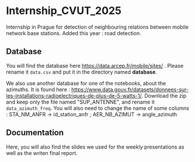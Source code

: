 # Internship_CVUT_2025
Internship in Prague for detection of neighbouring relations between mobile network base stations. Added this year : road detection.


## Database

You will find the database here https://data.arcep.fr/mobile/sites/ .
Please rename it ```data.csv``` and put it in the directory named __database__.

We also use another database for one of the notebooks, about the azimuths. It is found here : https://www.data.gouv.fr/datasets/donnees-sur-les-installations-radioelectriques-de-plus-de-5-watts-1/. Download the zip and keep only the file named "SUP_ANTENNE", and rename it ```data_azimuth_freq```. You will also need to change the name of some columns : STA_NM_ANFR -> id_station_anfr ; AER_NB_AZIMUT -> angle_azimuth

## Documentation

Here, you will also find the slides we used for the weekly presentations as well as the writen final report.
